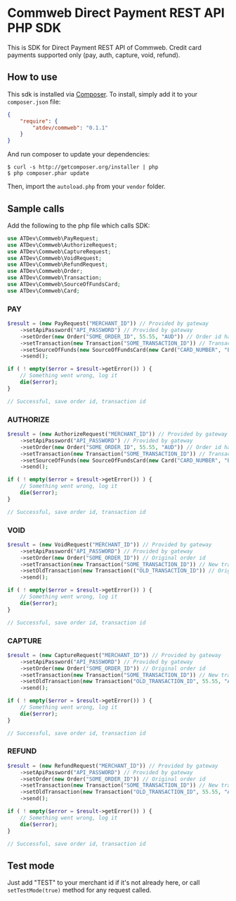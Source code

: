 # Commweb Direct Payment REST API PHP SDK

This is SDK for Direct Payment REST API of Commweb.
Credit card payments supported only (pay, auth, capture, void, refund).

## How to use

This sdk is installed via [Composer](http://getcomposer.org/). To install, simply add it to your `composer.json` file:

```json
{
    "require": {
        "atdev/commweb": "0.1.1"
    }
}
```

And run composer to update your dependencies:

    $ curl -s http://getcomposer.org/installer | php
    $ php composer.phar update

Then, import the `autoload.php` from your `vendor` folder.

## Sample calls

Add the following to the php file which calls SDK:

```php
use ATDev\Commweb\PayRequest;
use ATDev\Commweb\AuthorizeRequest;
use ATDev\Commweb\CaptureRequest;
use ATDev\Commweb\VoidRequest;
use ATDev\Commweb\RefundRequest;
use ATDev\Commweb\Order;
use ATDev\Commweb\Transaction;
use ATDev\Commweb\SourceOfFundsCard;
use ATDev\Commweb\Card;
```

### PAY

```php
$result = (new PayRequest("MERCHANT_ID")) // Provided by gateway
    ->setApiPassword("API_PASSWORD") // Provided by gateway
    ->setOrder(new Order("SOME_ORDER_ID", 55.55, "AUD")) // Order id has to be unique, amount in money format, AUD is the only one supported now
    ->setTransaction(new Transaction("SOME_TRANSACTION_ID")) // Transaction id has to be unique
    ->setSourceOfFunds(new SourceOfFundsCard(new Card("CARD_NUMBER", "EXP_MONTH", "EXP_YEAR", "CVC"))) // Self explanatory, year is 2-digit
    ->send();

if ( ! empty($error = $result->getError()) ) {
    // Something went wrong, log it
    die($error);
}

// Successful, save order id, transaction id
```

### AUTHORIZE

```php
$result = (new AuthorizeRequest("MERCHANT_ID")) // Provided by gateway
    ->setApiPassword("API_PASSWORD") // Provided by gateway
    ->setOrder(new Order("SOME_ORDER_ID", 55.55, "AUD")) // Order id has to be unique, amount in money format, AUD is the only one supported now
    ->setTransaction(new Transaction("SOME_TRANSACTION_ID")) // Transaction id has to be unique
    ->setSourceOfFunds(new SourceOfFundsCard(new Card("CARD_NUMBER", "EXP_MONTH", "EXP_YEAR", "CVC"))) // Self explanatory, year is 2-digit
    ->send();

if ( ! empty($error = $result->getError()) ) {
    // Something went wrong, log it
    die($error);
}

// Successful, save order id, transaction id
```

### VOID

```php
$result = (new VoidRequest("MERCHANT_ID")) // Provided by gateway
    ->setApiPassword("API_PASSWORD") // Provided by gateway
    ->setOrder(new Order("SOME_ORDER_ID")) // Original order id
    ->setTransaction(new Transaction("SOME_TRANSACTION_ID")) // New transaction id to be created, has to be unique
    ->setOldTransaction(new Transaction(("OLD_TRANSACTION_ID")) // Original transaction id
    ->send();

if ( ! empty($error = $result->getError()) ) {
    // Something went wrong, log it
    die($error);
}

// Successful, save order id, transaction id
```

### CAPTURE

```php
$result = (new CaptureRequest("MERCHANT_ID")) // Provided by gateway
    ->setApiPassword("API_PASSWORD") // Provided by gateway
    ->setOrder(new Order("SOME_ORDER_ID")) // Original order id
    ->setTransaction(new Transaction("SOME_TRANSACTION_ID")) // New transaction id to be created, has to be unique
    ->setOldTransaction(new Transaction("OLD_TRANSACTION_ID", 55.55, "AUD")) // Original transaction id, amount to capture in money format, AUD is the only one supported now
    ->send();

if ( ! empty($error = $result->getError()) ) {
    // Something went wrong, log it
    die($error);
}

// Successful, save order id, transaction id
```

### REFUND

```php
$result = (new RefundRequest("MERCHANT_ID")) // Provided by gateway
    ->setApiPassword("API_PASSWORD") // Provided by gateway
    ->setOrder(new Order("SOME_ORDER_ID")) // Original order id
    ->setTransaction(new Transaction("SOME_TRANSACTION_ID")) // New transaction id to be created, has to be unique
    ->setOldTransaction(new Transaction("OLD_TRANSACTION_ID", 55.55, "AUD")) // Original transaction id, amount to refund in money format, AUD is the only one supported now
    ->send();

if ( ! empty($error = $result->getError()) ) {
    // Something went wrong, log it
    die($error);
}

// Successful, save order id, transaction id
```

## Test mode

Just add "TEST" to your merchant id if it's not already here, or call `setTestMode(true)` method for any request called.
